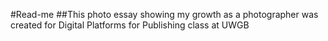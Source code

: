#Read-me
##This photo essay showing my growth as a photographer was created for Digital Platforms for Publishing class at UWGB
